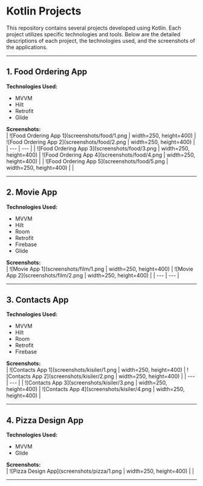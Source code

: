 # Kotlin Projects

This repository contains several projects developed using Kotlin. Each project utilizes specific technologies and tools. Below are the detailed descriptions of each project, the technologies used, and the screenshots of the applications.

---

## 1. Food Ordering App
**Technologies Used:**  
- MVVM  
- Hilt  
- Retrofit  
- Glide

**Screenshots:**  
| ![Food Ordering App 1](screenshots/food/1.png | width=250, height=400) | ![Food Ordering App 2](screenshots/food/2.png | width=250, height=400) |
| --- | --- |
| ![Food Ordering App 3](screenshots/food/3.png | width=250, height=400) | ![Food Ordering App 4](screenshots/food/4.png | width=250, height=400) |
| ![Food Ordering App 5](screenshots/food/5.png | width=250, height=400) |  |

---

## 2. Movie App
**Technologies Used:**  
- MVVM  
- Hilt  
- Room  
- Retrofit  
- Firebase  
- Glide

**Screenshots:**  
| ![Movie App 1](screenshots/film/1.png | width=250, height=400) | ![Movie App 2](screenshots/film/2.png | width=250, height=400) |
| --- | --- |

---

## 3. Contacts App
**Technologies Used:**  
- MVVM  
- Hilt  
- Room  
- Retrofit  
- Firebase

**Screenshots:**  
| ![Contacts App 1](screenshots/kisiler/1.png | width=250, height=400) | ![Contacts App 2](screenshots/kisiler/2.png | width=250, height=400) |
| --- | --- |
| ![Contacts App 3](screenshots/kisiler/3.png | width=250, height=400) | ![Contacts App 4](screenshots/kisiler/4.png | width=250, height=400) |

---

## 4. Pizza Design App
**Technologies Used:**  
- MVVM  
- Glide

**Screenshots:**  
| ![Pizza Design App](screenshots/pizza/1.png | width=250, height=400) |  |

---
